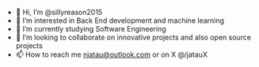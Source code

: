- 👋 Hi, I’m @sillyreason2015
- 👀 I’m interested in Back End development and machine learning 
- 🌱 I’m currently studying Software Engineering 
- 💞️ I’m looking to collaborate on innovative projects and also open source projects
- 📫 How to reach me njatau@outlook.com or on X @/jatauX

<!---
sillyreason2015/sillyreason2015 is a ✨ special ✨ repository because its `README.md` (this file) appears on your GitHub profile.
You can click the Preview link to take a look at your changes.
--->
